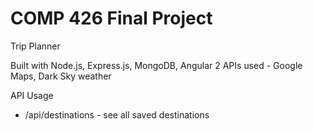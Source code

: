 # COMP 426 Final Project

Trip Planner

Built with Node.js, Express.js, MongoDB, Angular 2
APIs used - Google Maps, Dark Sky weather

API Usage
* /api/destinations - see all saved destinations 
